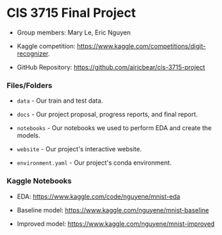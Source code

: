 # CIS 3715 Final Project

- Group members: Mary Le, Eric Nguyen

- Kaggle competition: https://www.kaggle.com/competitions/digit-recognizer.

- GitHub Repository: https://github.com/airicbear/cis-3715-project

### Files/Folders

- `data` - Our train and test data.

- `docs` - Our project proposal, progress reports, and final report.

- `notebooks` - Our notebooks we used to perform EDA and create the models.

- `website` - Our project's interactive website.

- `environment.yaml` - Our project's conda environment.

### Kaggle Notebooks

- EDA: https://www.kaggle.com/code/nguyene/mnist-eda

- Baseline model: https://www.kaggle.com/nguyene/mnist-baseline

- Improved model: https://www.kaggle.com/nguyene/mnist-improved
